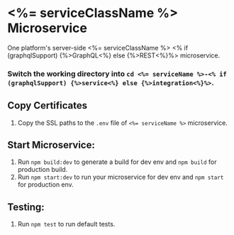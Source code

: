 <%= serviceClassName %> Microservice
=================================================

One platform's server-side <%= serviceClassName %> <% if (graphqlSupport) {%>GraphQL<%} else {%>REST<%}%> microservice.

### Switch the working directory into `cd <%= serviceName %>-<% if (graphqlSupport) {%>service<%} else {%>integration<%}%>`.

  Copy Certificates
  ------------
  1.  Copy the SSL paths to the `.env` file of `<%= serviceName %>` microservice.

  Start Microservice:
  ------------
  1.  Run `npm build:dev` to generate a build for dev env and `npm build` for production build.
  2.  Run `npm start:dev` to run your microservice for dev env and `npm start` for production env.


  Testing:
  ------------
  1.  Run `npm test` to run default tests.
